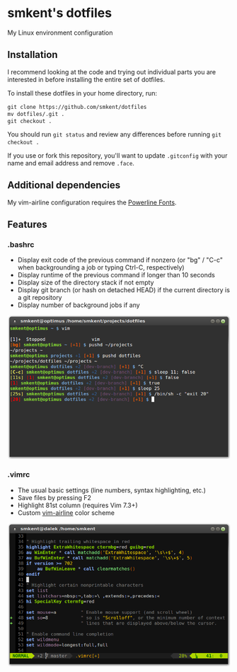 # smkent's dotfiles

My Linux environment configuration

## Installation

I recommend looking at the code and trying out individual parts you are
interested in before installing the entire set of dotfiles.

To install these dotfiles in your home directory, run:

```shell
git clone https://github.com/smkent/dotfiles
mv dotfiles/.git .
git checkout .
```

You should run `git status` and review any differences before running
`git checkout .`

If you use or fork this repository, you'll want to update `.gitconfig` with
your name and email address and remove `.face`.

## Additional dependencies

My vim-airline configuration requires the
[Powerline Fonts](https://github.com/powerline/fonts).

## Features

### .bashrc

* Display exit code of the previous command if nonzero (or "bg" / "C-c" when
backgrounding a job or typing Ctrl-C, respectively)
* Display runtime of the previous command if longer than 10 seconds
* Display size of the directory stack if not empty
* Display git branch (or hash on detached HEAD) if the current directory is a
git repository
* Display number of background jobs if any

![screenshot of .bashrc in action](/.dotfiles/img/screenshot-bashrc.png)

### .vimrc

* The usual basic settings (line numbers, syntax highlighting, etc.)
* Save files by pressing F2
* Highlight 81st column (requires Vim 7.3+)
* Custom [vim-airline](https://github.com/vim-airline/vim-airline) color scheme

![vim screenshot](/.dotfiles/img/screenshot-vim.png)
